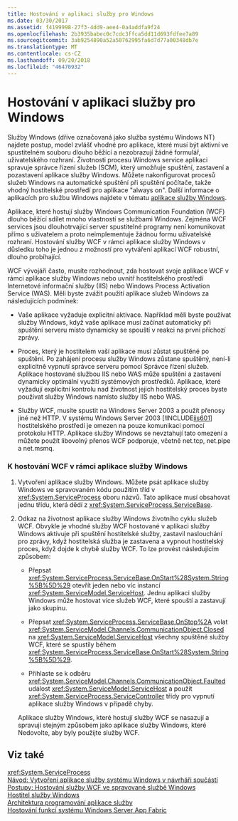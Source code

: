 ```yaml
---
title: Hostování v aplikaci služby pro Windows
ms.date: 03/30/2017
ms.assetid: f4199998-27f3-4dd9-aee4-0a4addfa9f24
ms.openlocfilehash: 2b3935babec0c7cdc3ffca5dd11d693fdfee7a89
ms.sourcegitcommit: 3ab9254890a52a50762995fa6d7d77a00348db7e
ms.translationtype: MT
ms.contentlocale: cs-CZ
ms.lasthandoff: 09/20/2018
ms.locfileid: "46470932"
---
```

# <a name="hosting-in-a-windows-service-application"></a>Hostování v aplikaci služby pro Windows
Služby Windows (dříve označovaná jako služba systému Windows NT) najdete postup, model zvlášť vhodné pro aplikace, které musí být aktivní ve spustitelném souboru dlouho běžící a nezobrazují žádné formulář, uživatelského rozhraní. Životnosti procesu Windows service aplikaci spravuje správce řízení služeb (SCM), který umožňuje spuštění, zastavení a pozastavení aplikace služby Windows. Můžete nakonfigurovat procesů služeb Windows na automatické spuštění při spuštění počítače, takže vhodný hostitelské prostředí pro aplikace "always on". Další informace o aplikacích pro službu Windows najdete v tématu [aplikace služby Windows](https://go.microsoft.com/fwlink/?LinkId=89450).  
  
 Aplikace, které hostují služby Windows Communication Foundation (WCF) dlouho běžící sdílet mnoho vlastností se službami Windows. Zejména WCF services jsou dlouhotrvající server spustitelné programy není komunikovat přímo s uživatelem a proto neimplementuje žádnou formu uživatelské rozhraní. Hostování služby WCF v rámci aplikace služby Windows v důsledku toho je jednou z možností pro vytváření aplikací WCF robustní, dlouho probíhající.  
  
 WCF vývojáři často, musíte rozhodnout, zda hostovat svoje aplikace WCF v rámci aplikace služby Windows nebo uvnitř hostitelského prostředí Internetové informační služby (IIS) nebo Windows Process Activation Service (WAS). Měli byste zvážit použití aplikace služeb Windows za následujících podmínek:  
  
-   Vaše aplikace vyžaduje explicitní aktivace. Například měli byste používat služby Windows, když vaše aplikace musí začínat automaticky při spuštění serveru místo dynamicky se spouští v reakci na první příchozí zprávy.  
  
-   Proces, který je hostitelem vaší aplikace musí zůstat spuštěné po spuštění. Po zahájení procesu služby Windows zůstane spuštěný, není-li explicitně vypnutí správce serveru pomocí Správce řízení služeb. Aplikace hostované službou IIS nebo WAS může spuštění a zastavení dynamicky optimální využití systémových prostředků. Aplikace, které vyžadují explicitní kontrolu nad životnost jejich hostitelský proces byste používat služby Windows namísto služby IIS nebo WAS.  
  
-   Služby WCF, musíte spustit na Windows Server 2003 a použít přenosy jiné než HTTP. V systému Windows Server 2003 [!INCLUDE[iis601](../../../../includes/iis601-md.md)] hostitelského prostředí je omezen na pouze komunikaci pomocí protokolu HTTP. Aplikace služby Windows se nevztahují tato omezení a můžete použít libovolný přenos WCF podporuje, včetně net.tcp, net.pipe a net.msmq.  
  
### <a name="to-host-wcf-inside-of-a-windows-service-application"></a>K hostování WCF v rámci aplikace služby Windows  
  
1.  Vytvoření aplikace služby Windows. Můžete psát aplikace služby Windows ve spravovaném kódu použitím tříd v <xref:System.ServiceProcess> oboru názvů. Tato aplikace musí obsahovat jednu třídu, která dědí z <xref:System.ServiceProcess.ServiceBase>.  
  
2.  Odkaz na životnost aplikace služby Windows životního cyklu služeb WCF. Obvykle je vhodné služby WCF hostované v aplikaci služby Windows aktivuje při spuštění hostitelské služby, zastavil naslouchání pro zprávy, když hostitelská služba je zastavena a vypnout hostitelský proces, když dojde k chybě služby WCF. To lze provést následujícím způsobem:  
  
    -   Přepsat <xref:System.ServiceProcess.ServiceBase.OnStart%28System.String%5B%5D%29> otevřít jeden nebo víc instancí <xref:System.ServiceModel.ServiceHost>. Jednu aplikaci služby Windows může hostovat více služeb WCF, které spouští a zastavují jako skupinu.  
  
    -   Přepsat <xref:System.ServiceProcess.ServiceBase.OnStop%2A> volat <xref:System.ServiceModel.Channels.CommunicationObject.Closed> na <xref:System.ServiceModel.ServiceHost> všechny spuštěné služby WCF, které se spustily během <xref:System.ServiceProcess.ServiceBase.OnStart%28System.String%5B%5D%29>.  
  
    -   Přihlaste se k odběru <xref:System.ServiceModel.Channels.CommunicationObject.Faulted> událost <xref:System.ServiceModel.ServiceHost> a použít <xref:System.ServiceProcess.ServiceController> třídy pro vypnutí aplikace služby Windows v případě chyby.  
  
     Aplikace služby Windows, které hostují služby WCF se nasazují a spravují stejným způsobem jako aplikace služby Windows, které Nedovolte, aby byly použijte služby WCF.  
  
## <a name="see-also"></a>Viz také  
 <xref:System.ServiceProcess>  
 [Návod: Vytvoření aplikace služby systému Windows v návrháři součástí](https://go.microsoft.com/fwlink/?LinkId=94875)  
 [Postupy: Hostování služby WCF ve spravované službě Windows](../../../../docs/framework/wcf/feature-details/how-to-host-a-wcf-service-in-a-managed-windows-service.md)  
 [Hostitel služby Windows](../../../../docs/framework/wcf/samples/windows-service-host.md)  
 [Architektura programování aplikace služby](https://go.microsoft.com/fwlink/?LinkId=94876)  
 [Hostování funkcí systému Windows Server App Fabric](https://go.microsoft.com/fwlink/?LinkId=201276)
